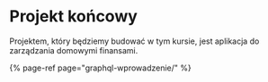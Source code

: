 # Projekt końcowy

Projektem, który będziemy budować w tym kursie, jest aplikacja do zarządzania domowymi finansami.

{% page-ref page="graphql-wprowadzenie/" %}



